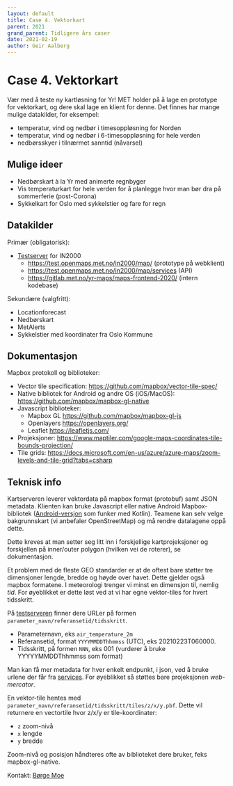 ```yaml
---
layout: default
title: Case 4. Vektorkart
parent: 2021
grand_parent: Tidligere års caser
date: 2021-02-19
author: Geir Aalberg
---
```



# Case 4. Vektorkart

Vær med å teste ny kartløsning for Yr! MET holder på å lage en prototype for vektorkart,
og dere skal lage en klient for denne. Det finnes har mange mulige datakilder, for eksempel:

- temperatur, vind og nedbør i timesoppløsning for Norden
- temperatur, vind og nedbør i 6-timesoppløsning for hele verden
- nedbørsskyer i tilnærmet sanntid (nåvarsel)

## Mulige ideer

- Nedbørskart à la Yr med animerte regnbyger
- Vis temperaturkart for hele verden for å planlegge hvor man bør dra på sommerferie (post-Corona)
- Sykkelkart for Oslo med sykkelstier og fare for regn

## Datakilder

Primær (obligatorisk):

- [Testserver](https://test.openmaps.met.no/in2000/map/services) for IN2000
  - <https://test.openmaps.met.no/in2000/map/> (prototype på webklient)
  - <https://test.openmaps.met.no/in2000/map/services> (API)
  - <https://gitlab.met.no/yr-maps/maps-frontend-2020/> (intern kodebase)

Sekundære (valgfritt):

- Locationforecast
- Nedbørskart
- MetAlerts
- Sykkelstier med koordinater fra Oslo Kommune

## Dokumentasjon

Mapbox protokoll og biblioteker:

 - Vector tile specification: <https://github.com/mapbox/vector-tile-spec/>
 - Native bibliotek for Android og andre OS (iOS/MacOS): <https://github.com/mapbox/mapbox-gl-native>
 - Javascript biblioteker:
   - Mapbox GL <https://github.com/mapbox/mapbox-gl-js>
   - Openlayers <https://openlayers.org/>
   - Leaflet <https://leafletjs.com/>
 - Projeksjoner: <https://www.maptiler.com/google-maps-coordinates-tile-bounds-projection/>
 - Tile grids: <https://docs.microsoft.com/en-us/azure/azure-maps/zoom-levels-and-tile-grid?tabs=csharp>

## Teknisk info

Kartserveren leverer vektordata på mapbox format (protobuf) samt JSON metadata.
Klienten kan bruke Javascript eller native Android Mapbox-bibliotek
([Android-versjon](https://github.com/mapbox/mapbox-gl-native-android/) som
funker med Kotlin). Teamene kan selv velge bakgrunnskart (vi anbefaler
OpenStreetMap) og må rendre datalagene oppå dette.

Dette kreves at man setter seg litt inn i forskjellige kartprojeksjoner og
forskjellen på inner/outer polygon (hvilken vei de roterer), se dokumentasjon.

Et problem med de fleste GEO standarder er at de oftest bare støtter tre
dimensjoner lengde, bredde og høyde over havet. Dette gjelder også mapbox
formatene. I meteorologi trenger vi minst en dimensjon til, nemlig *tid*.
For øyeblikket er dette løst ved at vi har egne vektor-tiles for hvert tidsskritt.

På [testserveren](https://test.openmaps.met.no/in2000/map/services) finner dere
URLer på formen `parameter_navn/referansetid/tidsskritt`.

- Parameternavn, eks `air_temperature_2m`
- Referansetid, format `YYYYMMDDThhmmss` (UTC), eks 20210223T060000.
- Tidsskritt, på formen `NNN`, eks 001 (vurderer å bruke YYYYYMMDDThhmmss som format)

Man kan få mer metadata for hver enkelt endpunkt, i json, ved å bruke urlene der
får fra [services](https://test.openmaps.met.no/in2000/map/services). For øyeblikket så
støttes bare projeksjonen *web-mercator*.

En vektor-tile hentes med `parameter_navn/referansetid/tidsskritt/tiles/z/x/y.pbf`.
Dette vil returnere en vectortile hvor z/x/y er tile-koordinater:

- `z` zoom-nivå
- `x` lengde
- `y` bredde

Zoom-nivå og posisjon håndteres ofte av biblioteket dere bruker, feks mapbox-gl-native.

Kontakt: [Børge Moe](mailto:borgem@met.no)
